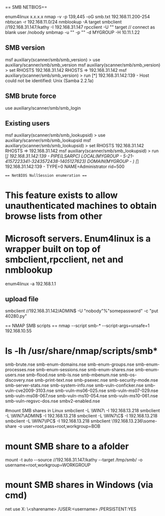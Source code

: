 == SMB NETBIOS== 

enum4linux x.x.x.x
nmap -v -p 139,445 -oG smb.txt 192.168.11.200-254
nbtscan -r 192.168.11.0/24
nmblookup -A target
smbclient //192.168.31.147/kathy -I 192.168.31.147
rpcclient -U "" target // connect as blank user /nobody
smbmap -u "" -p "" -d MYGROUP -H 10.11.1.22

## SMB version
msf auxiliary(scanner/smb/smb_version) > use auxiliary/scanner/smb/smb_version
msf auxiliary(scanner/smb/smb_version) > set RHOSTS 192.168.31.142
RHOSTS => 192.168.31.142
msf auxiliary(scanner/smb/smb_version) > run
[*] 192.168.31.142:139    - Host could not be identified: Unix (Samba 2.2.1a)

## SMB brute force
use auxiliary/scanner/smb/smb_login

## Existing users
msf auxiliary(scanner/smb/smb_lookupsid) > use auxiliary/scanner/smb/smb_lookupsid
msf auxiliary(scanner/smb/smb_lookupsid) > set RHOSTS 192.168.31.142
RHOSTS => 192.168.31.142
msf auxiliary(scanner/smb/smb_lookupsid) > run
[*] 192.168.31.142:139    - PIPE(LSARPC) LOCAL(MYGROUP - 5-21-4157223341-3243572438-1405127623) DOMAIN(MYGROUP - )
[*] 192.168.31.142:139    - TYPE=0 NAME=Administrator rid=500

    == NetBIOS NullSession enumeration ==
# This  feature  exists  to  allow  unauthenticated  machines  to  obtain  browse  lists  from  other  
# Microsoft   servers. Enum4linux is a wrapper  built on top of smbclient,rpcclient, net and nmblookup
enum4linux -a 192.168.1.1

## upload file
smbclient //192.168.31.142/ADMIN$ -U "nobody"%"somepassword" -c "put 40280.py"

  == NMAP SMB scripts ==
nmap --script smb-* --script-args=unsafe=1 192.168.10.55 

#  ls -lh /usr/share/nmap/scripts/smb*	
smb-brute.nse
smb-enum-domains.nse
smb-enum-groups.nse
smb-enum-processes.nse
smb-enum-sessions.nse
smb-enum-shares.nse
smb-enum-users.nse
smb-flood.nse
smb-ls.nse
smb-mbenum.nse
smb-os-discovery.nse
smb-print-text.nse
smb-psexec.nse
smb-security-mode.nse
smb-server-stats.nse
smb-system-info.nse
smb-vuln-conficker.nse
smb-vuln-cve2009-3103.nse
smb-vuln-ms06-025.nse
smb-vuln-ms07-029.nse
smb-vuln-ms08-067.nse
smb-vuln-ms10-054.nse
smb-vuln-ms10-061.nse
smb-vuln-regsvc-dos.nse
smbv2-enabled.nse

  #mount SMB shares in Linux
smbclient -L \\WIN7\ -I 192.168.13.218
smbclient -L \\WIN7\ADMIN$  -I 192.168.13.218
smbclient -L \\WIN7\C$ -I 192.168.13.218
smbclient -L \\WIN7\IPC$ -I 192.168.13.218
smbclient \\192.168.13.236\some-share -o user=root,pass=root,workgroup=BOB

# mount SMB share to a afolder
mount -t auto --source //192.168.31.147/kathy --target /tmp/smb/ -o username=root,workgroup=WORKGROUP

# mount SMB shares in Windows (via cmd)
net use X: \\<server>\<sharename> /USER:<domain>\<username> <password> /PERSISTENT:YES
